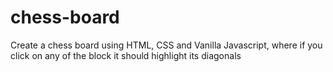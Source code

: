 # chess-board
Create a chess board using HTML, CSS and Vanilla Javascript, where if you click on any of the block it should highlight its diagonals
